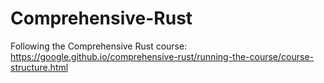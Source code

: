 # Comprehensive-Rust

Following the Comprehensive Rust course:
https://google.github.io/comprehensive-rust/running-the-course/course-structure.html